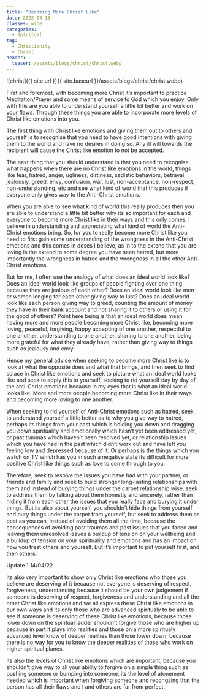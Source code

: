 ```yaml
---
title: "Becoming More Christ Like"
date: 2022-04-13
classes: wide
categories:
  - Spiritual 
tag:
  - Christianity
  - Christ
header: 
  teaser: /assets/blogs/christ/christ.webp
---
```


![christ]({{ site.url }}{{ site.baseurl }}/assets/blogs/christ/christ.webp)

First and foremost, with becoming more Christ it’s important to practice Meditation/Prayer and some means of service to God which you enjoy. Only with this are you able to understand yourself a little bit better and work on your flaws. Through these things you are able to incorporate more levels of Christ like emotions into you. 

The first thing with Christ like emotions and giving them out to others and yourself is to recognise that you need to have good intentions with giving them to the world and have no desires in doing so. Any ill will towards the recipient will cause the Christ like emotion to not be accepted.

The next thing that you should understand is that you need to recognise what happens when there are no Christ like emotions in the world, things like fear, hatred, anger, ugliness, dirtiness, sadistic behaviors, betrayal, jealously, greed, envy, confusion, war, lust, non-acceptance, non-respect, non-understanding, etc and see what kind of world that this produces if everyone only gives way to the Anti-Christ emotions.

When you are able to see what kind of world this really produces then you are able to understand a little bit better why its so important for each and everyone to become more Christ like in their ways and this only comes, I believe in understanding and appreciating what kind of world the Anti-Christ emotions bring. So, for you to really become more Christ like you need to first gain some understanding of the wrongness in the Anti-Christ emotions and this comes in doses I believe, as in to the extend that you are loving is the extend to some degree you have seen hatred, but more importantly the wrongness in hatred and the wrongness in all the other Anti-Christ emotions.

But for me, I often use the analogy of what does an ideal world look like? Does an ideal world look like groups of people fighting over one thing because they are jealous of each other? Does an ideal world look like men or women longing for each other giving way to lust? Does an ideal world look like each person giving way to greed, counting the amount of money they have in their bank account and not sharing it to others or using it for the good of others? Point here being is that an ideal world does mean having more and more people becoming more Christ like, becoming more loving, peaceful, forgiving, happy accepting of one another, respectful to one another, understanding to one another, sharing to one another, being more grateful for what they already have, rather than giving way to things such as jealousy and envy.

Hence my general advice when seeking to become more Christ like is to look at what the opposite does and what that brings, and then seek to find solace in Christ like emotions and seek to picture what an ideal world looks like and seek to apply this to yourself, seeking to rid yourself day by day of the anti-Christ emotions because in my eyes that is what an ideal world looks like. More and more people becoming more Christ like in their ways and becoming more loving to one another. 

When seeking to rid yourself of Anti-Christ emotions such as hatred, seek to understand yourself a little better as to why you give way to hatred, perhaps its things from your past which is holding you down and dragging you down spirituality and emotionally which hasn’t yet been addressed yet, or past traumas which haven’t been resolved yet, or relationship issues which you have had in the past which didn’t work out and have left you feeling low and depressed because of it. Or perhaps is the things which you watch on TV which has you in such a negative state its difficult for more positive Christ like things such as love to come through to you. 

Therefore, seek to resolve the issues you have had with your partner, or friends and family and seek to build stronger long-lasting relationships with them and instead of burying things under the carpet relationship wise, seek to address them by talking about them honestly and sincerely, rather than hiding it from each other the issues that you really face and burying it under things. But its also about yourself, you shouldn’t hide things from yourself and bury things under the carpet from yourself, but seek to address them as best as you can, instead of avoiding them all the time, because the consequences of avoiding past traumas and past issues that you faced and leaving them unresolved leaves a buildup of tension on your wellbeing and a buildup of tension on your spirituality and emotions and has an impact on how you treat others and yourself. But it’s important to put yourself first, and then others.

Update 1 14/04/22

Its also very important to show only Christ like emotions who those you believe are deserving of it because not everyone is deserving of respect, forgiveness, understanding because it should be your own judgement if someone is deserving of respect, forgiveness and understanding and all the other Christ like emotions and we all express these Christ like emotions in our own ways and its only those who are advanced spiritualy to be able to see if someone is deserving of these Christ like emotions, because those lower down on the spiritual ladder shouldn't forgive those who are higher up because in part it plays into realities and those on a more spiritualy advanced level know of deeper realities than those lower down, because there is no way for you to know the deeper realities of those who work on higher spiritual planes.

Its also the levels of Christ like emotions which are important, because you shouldn't give way to all your ability to forgive on a simple thing such as pushing someone or bumping into someone, its the level of atonement needed which is important when forgiving someone and recongzing that the person has all their flaws and I and others are far from perfect.
